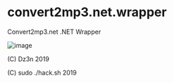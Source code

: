 # convert2mp3.net.wrapper
Convert2mp3.net .NET Wrapper

![image](https://user-images.githubusercontent.com/25367511/50703749-cedb6b00-105d-11e9-97ae-b8fe36b271da.png)

(C) Dz3n 2019

(C) sudo ./hack.sh 2019
